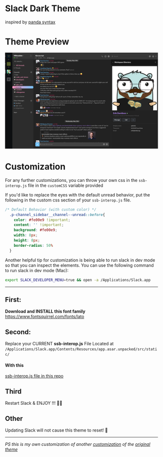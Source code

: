 # Slack Dark Theme
inspired by [panda syntax](https://github.com/PandaTheme)

# Theme Preview
<img alt="screen-shot preview" src="preview.png">

# Customization

For any further customizations, you can throw your own css in the `ssb-interop.js` file in the `customCSS` variable provided


If you'd like to replace the eyes with the default unread behavior, put the following in the custom css section of your `ssb-interop.js` file.

```css
/* Default Behavior (with custom color) */
  .p-channel_sidebar__channel--unread::before{
    color: #fe00e9 !important;
    content: '' !important;
    background: #fe00e9;
    width: 8px;
    height: 8px;
    border-radius: 50%
  }
```

Another helpful tip for customization is being able to run slack in dev mode so that you can inspect the elements. You can use the following command to run slack in dev mode (Mac):

```sh
export SLACK_DEVELOPER_MENU=true && open -a /Applications/Slack.app
```

<hr>


## First:

**Download and INSTALL this font family**
https://www.fontsquirrel.com/fonts/lato


## Second:

Replace your CURRENT **ssb-interop.js** File
Located at `/Applications/Slack.app/Contents/Resources/app.asar.unpacked/src/static/`

#### With this

[ssb-interop.js file in this repo](https://github.com/RPuffer/slack-dark-theme/blob/master/ssb-interop.js)

## Third

Restart Slack & ENJOY !!! 🙌🏻

## Other

Updating Slack will not cause this theme to reset! 🦁



---

_PS this is my own customization of another [customization](https://github.com/caiceA/slack-black-theme) of the [original theme](https://github.com/widget-/slack-black-theme)_

